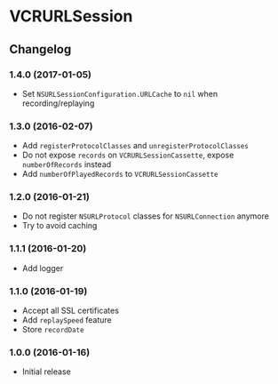 # VCRURLSession

## Changelog

### 1.4.0 (2017-01-05)

* Set `NSURLSessionConfiguration.URLCache` to `nil` when recording/replaying

### 1.3.0 (2016-02-07)

* Add `registerProtocolClasses` and `unregisterProtocolClasses`
* Do not expose `records` on `VCRURLSessionCassette`, expose `numberOfRecords` instead
* Add `numberOfPlayedRecords` to `VCRURLSessionCassette`

### 1.2.0 (2016-01-21)

* Do not register `NSURLProtocol` classes for `NSURLConnection` anymore
* Try to avoid caching

### 1.1.1 (2016-01-20)

* Add logger

### 1.1.0 (2016-01-19)

* Accept all SSL certificates
* Add `replaySpeed` feature
* Store `recordDate`

### 1.0.0 (2016-01-16)

* Initial release
